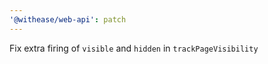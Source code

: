 ```yaml
---
'@withease/web-api': patch
---
```


Fix extra firing of `visible` and `hidden` in `trackPageVisibility`
